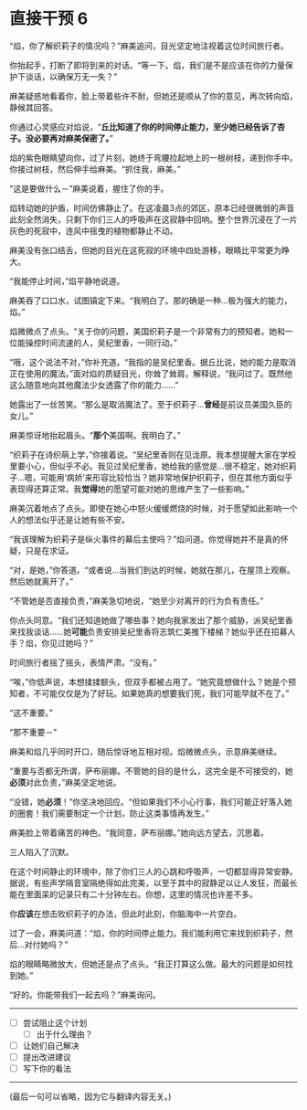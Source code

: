 # 直接干预 6

“焰，你了解织莉子的情况吗？”麻美追问，目光坚定地注视着这位时间旅行者。

你抬起手，打断了即将到来的对话。“等一下。焰，我们是不是应该在你的力量保护下谈话，以确保万无一失？”

麻美疑惑地看着你，脸上带着些许不耐，但她还是顺从了你的意见，再次转向焰，静候其回答。

你通过心灵感应对焰说，“**丘比知道了你的时间停止能力，至少她已经告诉了杏子。没必要再对麻美保密了。**”

焰的紫色眼睛望向你，过了片刻，她终于弯腰捡起地上的一根树枝，递到你手中。你接过树枝，然后伸手给麻美。“抓住我，麻美。”

“这是要做什么－”麻美说着，握住了你的手。

焰转动她的护盾，时间仿佛静止了。在这凌晨3点的郊区，原本已经很微弱的声音此刻全然消失，只剩下你们三人的呼吸声在这寂静中回响。整个世界沉浸在了一片灰色的死寂中，连风中摇曳的植物都静止不动。

麻美没有张口结舌，但她的目光在这死寂的环境中四处游移，眼睛比平常更为睁大。

“我能停止时间，”焰平静地说道。

麻美吞了口口水，试图镇定下来。“我明白了。那的确是一种...极为强大的能力，焰。”

焰微微点了点头。“关于你的问题，美国织莉子是一个非常有力的预知者。她和一位能操控时间流速的人，吴纪里香，一同行动。”

“哦，这个说法不对，”你补充道。“我指的是吴纪里香。据丘比说，她的能力是取消正在使用的魔法。”面对焰的质疑目光，你耸了耸肩，解释说，“我问过了。既然他这么随意地向其他魔法少女透露了你的能力……”

她露出了一丝苦笑。“那么是取消魔法了。至于织莉子...**曾经**是前议员美国久臣的女儿。”

麻美惊讶地抬起眉头。“**那个**美国啊。我明白了。”

“织莉子在诗织萌上学，”你接着说。“吴纪里香则在见泷原。我本想提醒大家在学校里要小心，但似乎不必。我见过吴纪里香，她给我的感觉是...很不稳定，她对织莉子...嗯，可能用‘病娇’来形容比较恰当？她非常地保护织莉子，但在其他方面似乎表现得还算正常。我**觉得**她的愿望可能对她的思维产生了一些影响。”

麻美沉着地点了点头。即使在她心中怒火缓缓燃烧的时候，对于愿望如此影响一个人的想法似乎还是让她有些不安。

“我该理解为织莉子是纵火事件的幕后主使吗？”焰问道。你觉得她并不是真的怀疑，只是在求证。

“对，是她，”你答道。“或者说...当我们到达的时候，她就在那儿，在屋顶上观察。然后她就离开了。”

“不管她是否直接负责，”麻美急切地说，“她至少对离开的行为负有责任。”

你点头同意。“我们还知道她做了哪些事？她向我家发出了那个威胁，派吴纪里香来找我谈话……她**可能**负责安排吴纪里香将志筑仁美推下楼梯？她似乎还在招募人手？焰，你见过她吗？”

时间旅行者摇了摇头，表情严肃。“没有。”

“唉，”你低声说，本想揉揉额头，但双手都被占用了。“她究竟想做什么？她是个预知者，不可能仅仅是为了好玩。如果她真的想要我们死，我们可能早就不在了。”

“这不重要。”

“那不重要－”

麻美和焰几乎同时开口，随后惊讶地互相对视。焰微微点头，示意麻美继续。

“重要与否都无所谓，萨布丽娜。不管她的目的是什么，这完全是不可接受的，她**必须**对此负责，”麻美坚定地说。

“没错，她**必须**！”你坚决地回应。“但如果我们不小心行事，我们可能正好落入她的圈套！我们需要制定一个计划，防止这类事情再发生。”

麻美脸上带着痛苦的神色。“我同意，萨布丽娜。”她向远方望去，沉思着。

三人陷入了沉默。

在这个时间静止的环境中，除了你们三人的心跳和呼吸声，一切都显得异常安静。据说，有些声学隔音室隔绝得如此完美，以至于其中的寂静足以让人发狂，而最长能在里面呆的记录只有二十分钟左右。你想，这里的情况也许差不多。

你**应该**在想击败织莉子的办法，但此时此刻，你脑海中一片空白。

过了一会，麻美问道：“焰，你的时间停止能力。我们能利用它来找到织莉子，然后...对付她吗？”

焰的眼睛略微放大，但她还是点了点头。“我正打算这么做。最大的问题是如何找到她。”

“好的。你能带我们一起去吗？”麻美询问。

---

- [ ] 尝试阻止这个计划
  - [ ] 出于什么理由？
- [ ] 让她们自己解决
- [ ] 提出改进建议
- [ ] 写下你的看法

---

(最后一句可以省略，因为它与翻译内容无关。)
